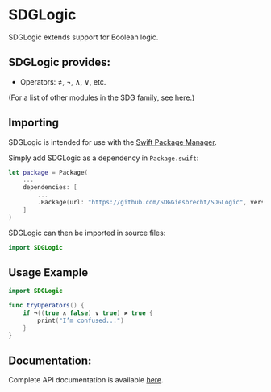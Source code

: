 <!--
 README.md

 This source file is part of the SDGLogic open source project.
 https://github.com/SDGGiesbrecht/SDGLogic

 Copyright ©2017 Jeremy David Giesbrecht and the SDGLogic project contributors.

 Soli Deo gloria.

 Licensed under the Apache Licence, Version 2.0.
 See http://www.apache.org/licenses/LICENSE-2.0 for licence information.
 -->

# SDGLogic

SDGLogic extends support for Boolean logic.

## SDGLogic provides:

* Operators: ≠, ¬, ∧, ∨, etc.

(For a list of other modules in the SDG family, see [here](https://github.com/SDGGiesbrecht/SDG/blob/master/README.md).)

## Importing

SDGLogic is intended for use with the [Swift Package Manager](https://swift.org/package-manager/).

Simply add SDGLogic as a dependency in `Package.swift`:

```swift
let package = Package(
    ...
    dependencies: [
        ...
        .Package(url: "https://github.com/SDGGiesbrecht/SDGLogic", versions: "1.1.0" ..< "2.0.0")
    ]
)
```

SDGLogic can then be imported in source files:

```swift
import SDGLogic
```

## Usage Example

```swift
import SDGLogic

func tryOperators() {
    if ¬((true ∧ false) ∨ true) ≠ true {
        print("I’m confused...")
    }
}
```

## Documentation:

Complete API documentation is available [here](https://sdggiesbrecht.github.io/SDGLogic/).
